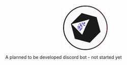 <p align="center">
<img align="center" src="https://raw.githubusercontent.com/pieckenst/crystarium/crystarium-dev/crystariumcircle.png" height="140" width="140">
</p>
A planned to be developed discord bot - not started yet
